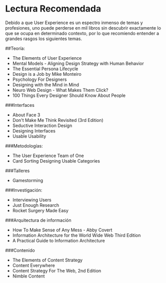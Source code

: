 # Lectura Recomendada
Debido a que User Experience es un espectro inmenso de temas y profesiones, uno puede perderse en mil libros sin descubrir exactamente lo que se ocupa en determinado contexto, por lo que recomiendo entender a grandes rasgos los siguientes temas.


##Teoría:
- The Elements of User Experience
- Mental Models - Aligning Design Strategy with Human Behavior
- The Essential Persona Lifecycle
- Design is a Job by Mike Monteiro
- Psychology For Designers
- Designing with the Mind in Mind
- Neuro Web Design - What Makes Them Click?
- 100 Things Every Designer Should Know About People


###Interfaces
- About Face 3
- Don't Make Me Think Revisited (3rd Edition)
- Seductive Interaction Design
- Designing Interfaces
- Usable Usability

###Metodologías:
- The User Experience Team of One
- Card Sorting Designing Usable Categories

###Talleres
- Gamestorming

###Investigación:
- Interviewing Users
- Just Enough Research
- Rocket Surgery Made Easy

###Arquitectura de información
- How To Make Sense of Any Mess - Abby Covert
- Information Architecture for the World Wide Web Third Edition
- A Practical Guide to Information Architecture

###Contenido
- The Elements of Content Strategy
- Content Everywhere
- Content Strategy For The Web, 2nd Edition
- Nimble Content